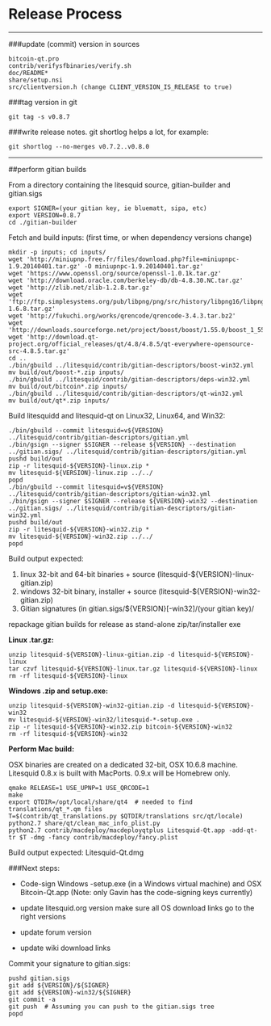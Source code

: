 Release Process
====================

* * *

###update (commit) version in sources


	bitcoin-qt.pro
	contrib/verifysfbinaries/verify.sh
	doc/README*
	share/setup.nsi
	src/clientversion.h (change CLIENT_VERSION_IS_RELEASE to true)

###tag version in git

	git tag -s v0.8.7

###write release notes. git shortlog helps a lot, for example:

	git shortlog --no-merges v0.7.2..v0.8.0

* * *

##perform gitian builds

 From a directory containing the litesquid source, gitian-builder and gitian.sigs
  
	export SIGNER=(your gitian key, ie bluematt, sipa, etc)
	export VERSION=0.8.7
	cd ./gitian-builder

 Fetch and build inputs: (first time, or when dependency versions change)

	mkdir -p inputs; cd inputs/
	wget 'http://miniupnp.free.fr/files/download.php?file=miniupnpc-1.9.20140401.tar.gz' -O miniupnpc-1.9.20140401.tar.gz'
	wget 'https://www.openssl.org/source/openssl-1.0.1k.tar.gz'
	wget 'http://download.oracle.com/berkeley-db/db-4.8.30.NC.tar.gz'
	wget 'http://zlib.net/zlib-1.2.8.tar.gz'
	wget 'ftp://ftp.simplesystems.org/pub/libpng/png/src/history/libpng16/libpng-1.6.8.tar.gz'
	wget 'http://fukuchi.org/works/qrencode/qrencode-3.4.3.tar.bz2'
	wget 'http://downloads.sourceforge.net/project/boost/boost/1.55.0/boost_1_55_0.tar.bz2'
	wget 'http://download.qt-project.org/official_releases/qt/4.8/4.8.5/qt-everywhere-opensource-src-4.8.5.tar.gz'
	cd ..
	./bin/gbuild ../litesquid/contrib/gitian-descriptors/boost-win32.yml
	mv build/out/boost-*.zip inputs/
	./bin/gbuild ../litesquid/contrib/gitian-descriptors/deps-win32.yml
	mv build/out/bitcoin*.zip inputs/
	./bin/gbuild ../litesquid/contrib/gitian-descriptors/qt-win32.yml
	mv build/out/qt*.zip inputs/

 Build litesquidd and litesquid-qt on Linux32, Linux64, and Win32:
  
	./bin/gbuild --commit litesquid=v${VERSION} ../litesquid/contrib/gitian-descriptors/gitian.yml
	./bin/gsign --signer $SIGNER --release ${VERSION} --destination ../gitian.sigs/ ../litesquid/contrib/gitian-descriptors/gitian.yml
	pushd build/out
	zip -r litesquid-${VERSION}-linux.zip *
	mv litesquid-${VERSION}-linux.zip ../../
	popd
	./bin/gbuild --commit litesquid=v${VERSION} ../litesquid/contrib/gitian-descriptors/gitian-win32.yml
	./bin/gsign --signer $SIGNER --release ${VERSION}-win32 --destination ../gitian.sigs/ ../litesquid/contrib/gitian-descriptors/gitian-win32.yml
	pushd build/out
	zip -r litesquid-${VERSION}-win32.zip *
	mv litesquid-${VERSION}-win32.zip ../../
	popd

  Build output expected:

  1. linux 32-bit and 64-bit binaries + source (litesquid-${VERSION}-linux-gitian.zip)
  2. windows 32-bit binary, installer + source (litesquid-${VERSION}-win32-gitian.zip)
  3. Gitian signatures (in gitian.sigs/${VERSION}[-win32]/(your gitian key)/

repackage gitian builds for release as stand-alone zip/tar/installer exe

**Linux .tar.gz:**

	unzip litesquid-${VERSION}-linux-gitian.zip -d litesquid-${VERSION}-linux
	tar czvf litesquid-${VERSION}-linux.tar.gz litesquid-${VERSION}-linux
	rm -rf litesquid-${VERSION}-linux

**Windows .zip and setup.exe:**

	unzip litesquid-${VERSION}-win32-gitian.zip -d litesquid-${VERSION}-win32
	mv litesquid-${VERSION}-win32/litesquid-*-setup.exe .
	zip -r litesquid-${VERSION}-win32.zip bitcoin-${VERSION}-win32
	rm -rf litesquid-${VERSION}-win32

**Perform Mac build:**

  OSX binaries are created on a dedicated 32-bit, OSX 10.6.8 machine.
  Litesquid 0.8.x is built with MacPorts.  0.9.x will be Homebrew only.

	qmake RELEASE=1 USE_UPNP=1 USE_QRCODE=1
	make
	export QTDIR=/opt/local/share/qt4  # needed to find translations/qt_*.qm files
	T=$(contrib/qt_translations.py $QTDIR/translations src/qt/locale)
	python2.7 share/qt/clean_mac_info_plist.py
	python2.7 contrib/macdeploy/macdeployqtplus Litesquid-Qt.app -add-qt-tr $T -dmg -fancy contrib/macdeploy/fancy.plist

 Build output expected: Litesquid-Qt.dmg

###Next steps:

* Code-sign Windows -setup.exe (in a Windows virtual machine) and
  OSX Bitcoin-Qt.app (Note: only Gavin has the code-signing keys currently)

* update litesquid.org version
  make sure all OS download links go to the right versions

* update forum version

* update wiki download links

Commit your signature to gitian.sigs:

	pushd gitian.sigs
	git add ${VERSION}/${SIGNER}
	git add ${VERSION}-win32/${SIGNER}
	git commit -a
	git push  # Assuming you can push to the gitian.sigs tree
	popd

